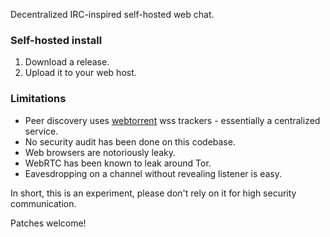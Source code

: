 Decentralized IRC-inspired self-hosted web chat.

### Self-hosted install

 1. Download a release.
 2. Upload it to your web host.

### Limitations

 * Peer discovery uses [webtorrent](https://webtorrent.io/) wss trackers - essentially a centralized service.
 * No security audit has been done on this codebase.
 * Web browsers are notoriously leaky.
 * WebRTC has been known to leak around Tor.
 * Eavesdropping on a channel without revealing listener is easy.

In short, this is an experiment, please don't rely on it for high security communication.

Patches welcome!
